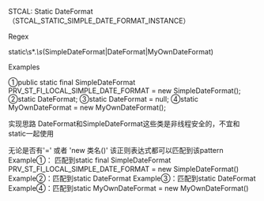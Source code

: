 STCAL: Static DateFormat （STCAL_STATIC_SIMPLE_DATE_FORMAT_INSTANCE）

Regex

static\s*.*\s*(SimpleDateFormat|DateFormat|MyOwnDateFormat)

Examples

①public static final SimpleDateFormat PRV_ST_FI_LOCAL_SIMPLE_DATE_FORMAT = new SimpleDateFormat();
②static DateFormat;
③static DateFormat = null;
④static MyOwnDateFormat = new MyOwnDateFormat();


实现思路
DateFormat和SimpleDateFormat这些类是非线程安全的，不宜和static一起使用

无论是否有'=' 或者 'new 类名()'
该正则表达式都可以匹配到该pattern
Example①： 匹配到static final SimpleDateFormat PRV_ST_FI_LOCAL_SIMPLE_DATE_FORMAT = new SimpleDateFormat()
Example②：匹配到static DateFormat
Example③：匹配到static DateFormat
Example④：匹配到static MyOwnDateFormat = new MyOwnDateFormat()